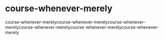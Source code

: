 # course-whenever-merely
course-whenever-merelycourse-whenever-merelycourse-whenever-merelycourse-whenever-merelycourse-whenever-merelycourse-whenever-merely
